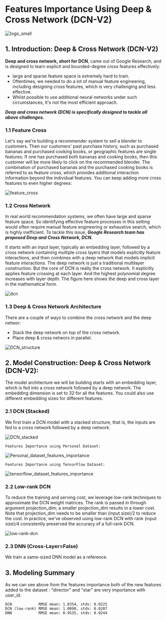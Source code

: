 # Features Importance Using Deep & Cross Network (DCN-V2)


![logo_small](https://user-images.githubusercontent.com/67468718/127299425-533f0a3c-c965-42a5-886a-5272170d9e0e.JPG)



## 1. Introduction: Deep & Cross Network (DCN-V2)

**Deep and cross network, short for DCN**, came out of Google Research, and is designed to learn explicit and bounded-degree cross features effectively:
 * large and sparse feature space is extremely hard to train.
 * Oftentimes, we needed to do a lot of manual feature engineering, including designing cross features, which is very challenging and less effective.
 * Whilst possible to use additional neural networks under such circumstances, it's not the most efficient approach.
 
***Deep and cross network (DCN) is specifically designed to tackle all above challenges.***


### 1.1 Feature Cross

Let's say we're building a recommender system to sell a blender to customers. Then our customers' past purchase history, such as purchased bananas and purchased cooking books, or geographic features are single features. If one has purchased both bananas and cooking books, then this customer will be more likely to click on the recommended blender. The combination of purchased bananas and the purchased cooking books is referred to as feature cross, which provides additional interaction information beyond the individual features. You can keep adding more cross features to even higher degrees:

![feature_cross](https://user-images.githubusercontent.com/67468718/135774082-c46d2f22-ea20-451c-af1a-ee4453f69176.JPG)

### 1.2 Cross Network

In real world recommendation systems, we often have large and sparse feature space. So identifying effective feature processes in this setting would often require manual feature engineering or exhaustive search, which is highly inefficient. To tackle this issue, ***Google Research team has proposed Deep and Cross Network, DCN.***

It starts with an input layer, typically an embedding layer, followed by a cross network containing multiple cross layers that models explicitly feature interactions, and then combines with a deep network that models implicit feature interactions. The deep network is just a traditional multilayer construction. But the core of DCN is really the cross network. It explicitly applies feature crossing at each layer. And the highest polynomial degree increases with layer depth. The figure here shows the deep and cross layer in the mathematical form.

![dcn](https://user-images.githubusercontent.com/67468718/135774206-d017c326-2568-49ce-ab13-98b696e6de84.JPG)

### 1.3 Deep & Cross Network Architecture

There are a couple of ways to combine the cross network and the deep networ:
 * Stack the deep network on top of the cross network.
 * Place deep & cross networs in parallel.
 
![DCN_structure](https://user-images.githubusercontent.com/67468718/135774992-b26eabcf-bd9e-40c2-b702-abb1cb193ff7.JPG)

## 2. Model Construction: Deep & Cross Network (DCN-V2):

The model architecture we will be building starts with an embedding layer, which is fed into a cross network followed by a deep network. The embedding dimension is set to 32 for all the features. You could also use different embedding sizes for different features.

### 2.1 DCN (Stacked) 

We first train a DCN model with a stacked structure, that is, the inputs are fed to a cross network followed by a deep network.

![DCN_stacked](https://user-images.githubusercontent.com/67468718/135777802-cacec165-ed8c-4951-85ee-f3fe1f421b4d.JPG)

```
Features Importance using Personal Dataset:
```
![Personal_dataset_features_importance](https://user-images.githubusercontent.com/67468718/140880610-d32918b7-ba3e-44ac-be20-d274608aae14.JPG)

```
Features Importance using TensorFlow Dataset:
```
![tensorflow_dataset_features_importance](https://user-images.githubusercontent.com/67468718/140880611-359efdea-cef6-424b-8a22-3ffbbeab48f7.JPG)

### 2.2 Low-rank DCN 

To reduce the training and serving cost, we leverage low-rank techniques to approximate the DCN weight matrices. The rank is passed in through argument projection_dim; a smaller projection_dim results in a lower cost. Note that projection_dim needs to be smaller than (input size)/2 to reduce the cost. In practice, we've observed using low-rank DCN with rank (input size)/4 consistently preserved the accuracy of a full-rank DCN.

![low-rank-dcn](https://user-images.githubusercontent.com/67468718/137226644-e5bebcf9-2648-407c-94a5-108435076570.JPG)


### 2.3 DNN (Cross-Layer=False)

We train a same-sized DNN model as a reference.


## 3. Modeling Summary

As we can see above from the features importance both of the new features added to the dataset : "director" and "star" are very importance with user_id.

```
DCN            RMSE mean: 1.0354, stdv: 0.0225
DCN (low-rank) RMSE mean: 1.0098, stdv: 0.0207
DNN            RMSE mean: 0.9535, stdv: 0.0244
```



